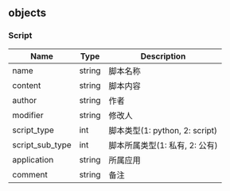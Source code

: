 ## objects


### Script

| Name | Type | Description |
| --- | --- | --- |
| name | string | 脚本名称 |
| content | string | 脚本内容 |
| author | string | 作者 |
| modifier | string | 修改人 |
| script_type | int | 脚本类型(1: python, 2: script) |
| script_sub_type | int | 脚本所属类型(1: 私有, 2: 公有) |
| application | string | 所属应用 |
| comment | string | 备注 |